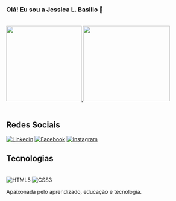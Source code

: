 ### Olá! Eu sou a Jessica L. Basilio 👋 

<div><br/>
  <a href="https://github.com/JesskaBasilio">
    <img height="200em" src="https://github-readme-stats.vercel.app/api?username=JesskaBasilio&count_private=true&include_all_commits=true&show_icons=true&theme=highcontrast&hide_border=false&show_owner=true&locale=pt-br"/>
    <img height="200em" width="230" src="https://github-readme-stats.vercel.app/api/top-langs/?username=JesskaBasilio&theme=highcontrast&hide_border=false&&locale=pt-br"/>
  </a>
</div><br/>

## Redes Sociais<br/>
[![Linkedin](https://img.shields.io/badge/LinkedIn-0077B5?style=for-the-badge&logo=linkedin&logoColor=white)](https://www.linkedin.com/in/jessica-lima-basilio-598861221/)
[![Facebook](https://img.shields.io/badge/Facebook-1877F2?style=for-the-badge&logo=facebook&logoColor=white)](https://www.facebook.com/jessica.l.basilio/)
[![Instagram](https://img.shields.io/badge/Instagram-E4405F?style=for-the-badge&logo=instagram&logoColor=white)](https://www.instagram.com/jesskabasilio/)

## Tecnologias <br/>
<div style="display: inline_block"><br/>
<img align="center" alt="HTML5" src="https://img.shields.io/badge/HTML5-E34F26?style=for-the-badge&logo=html5&logoColor=white"/>
<img align="center" alt="CSS3" src="https://img.shields.io/badge/CSS3-1572B6?style=for-the-badge&logo=css3&logoColor=whitelogoColor=white"/>

Apaixonada pelo aprendizado, educação e tecnologia.
